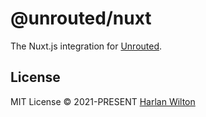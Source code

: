 # @unrouted/nuxt

The Nuxt.js integration for [Unrouted](https://github.com/harlan-zw/unrouted).

## License

MIT License © 2021-PRESENT [Harlan Wilton](https://github.com/harlan-zw)

